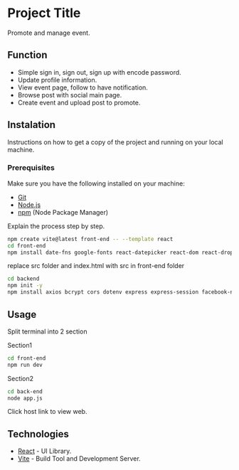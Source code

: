 # Project Title

Promote and manage event.

## Function

- Simple sign in, sign out, sign up with encode password.
- Update profile information.
- View event page,  follow to have notification.
- Browse post with social main page.
- Create event and upload post to promote.

## Instalation

Instructions on how to get a copy of the project and running on your local machine.

### Prerequisites

Make sure you have the following installed on your machine:

- [Git](https://git-scm.com/)
- [Node.js](https://nodejs.org/en)
- [npm](https://www.npmjs.com/) (Node Package Manager)

Explain the process step by step.

```bash
npm create vite@latest front-end -- --template react
cd front-end
npm install date-fns google-fonts react-datepicker react-dom react-dropzone react-icons react-router-dom
```
replace src folder and index.html with src in front-end folder
```bash
cd backend
npm init -y
npm install axios bcrypt cors dotenv express express-session facebook-node-sdk fs mongoose multer nodemailer 
```
## Usage

Split terminal into 2 section

Section1
```bash
cd front-end
npm run dev
```

Section2
```bash
cd back-end
node app.js
```
Click host link to view web.
## Technologies

* [React](https://reactjs.org/) - UI Library.
* [Vite](https://vitejs.dev/) - Build Tool and Development Server.

